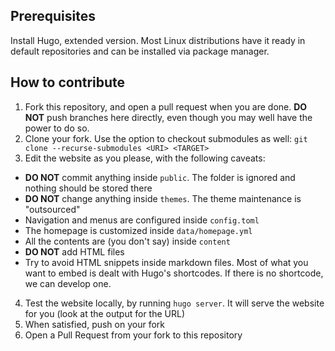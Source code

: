 ## Prerequisites

Install Hugo, extended version. Most Linux distributions have it ready in default repositories and can be installed via package manager.

## How to contribute

1. Fork this repository, and open a pull request when you are done. **DO NOT** push branches here directly, even though you may well have the power to do so.
2. Clone your fork. Use the option to checkout submodules as well: `git clone --recurse-submodules <URI> <TARGET>`
3. Edit the website as you please, with the following caveats:
  * **DO NOT** commit anything inside `public`. The folder is ignored and nothing should be stored there
  * **DO NOT** change anything inside `themes`. The theme maintenance is "outsourced"
  * Navigation and menus are configured inside `config.toml`
  * The homepage is customized inside `data/homepage.yml`
  * All the contents are (you don't say) inside `content`
  * **DO NOT** add HTML files
  * Try to avoid HTML snippets inside markdown files. Most of what you want to embed is dealt with Hugo's shortcodes. If there is no shortcode, we can develop one.
4. Test the website locally, by running `hugo server`. It will serve the website for you (look at the output for the URL)
5. When satisfied, push on your fork
6. Open a Pull Request from your fork to this repository
